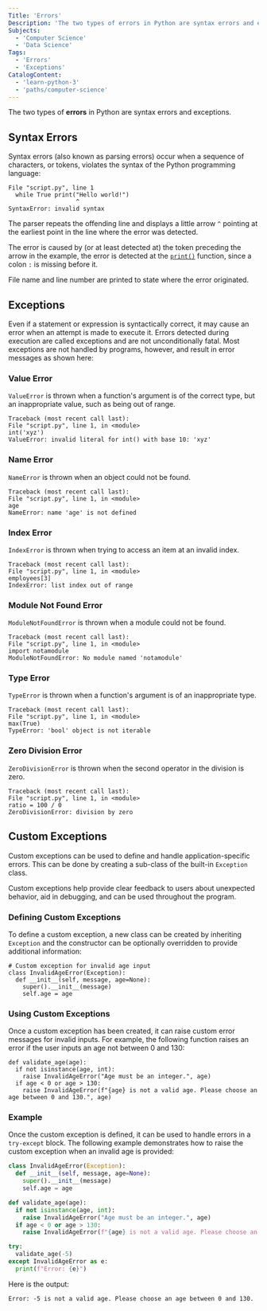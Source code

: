 ```yaml
---
Title: 'Errors'
Description: 'The two types of errors in Python are syntax errors and exceptions. Exceptions may arise even if the code is syntactically correct.'
Subjects:
  - 'Computer Science'
  - 'Data Science'
Tags:
  - 'Errors'
  - 'Exceptions'
CatalogContent:
  - 'learn-python-3'
  - 'paths/computer-science'
---
```


The two types of **errors** in Python are syntax errors and exceptions.

## Syntax Errors

Syntax errors (also known as parsing errors) occur when a sequence of characters, or tokens, violates the syntax of the Python programming language:

```shell
File "script.py", line 1
  while True print("Hello world!")
                   ^
SyntaxError: invalid syntax
```

The parser repeats the offending line and displays a little arrow `^` pointing at the earliest point in the line where the error was detected.

The error is caused by (or at least detected at) the token preceding the arrow in the example, the error is detected at the [`print()`](https://www.codecademy.com/resources/docs/python/built-in-functions/print) function, since a colon `:` is missing before it.

File name and line number are printed to state where the error originated.

## Exceptions

Even if a statement or expression is syntactically correct, it may cause an error when an attempt is made to execute it. Errors detected during execution are called exceptions and are not unconditionally fatal. Most exceptions are not handled by programs, however, and result in error messages as shown here:

### Value Error

`ValueError` is thrown when a function's argument is of the correct type, but an inappropriate value, such as being out of range.

```shell
Traceback (most recent call last):
File "script.py", line 1, in <module>
int('xyz')
ValueError: invalid literal for int() with base 10: 'xyz'
```

### Name Error

`NameError` is thrown when an object could not be found.

```shell
Traceback (most recent call last):
File "script.py", line 1, in <module>
age
NameError: name 'age' is not defined
```

### Index Error

`IndexError` is thrown when trying to access an item at an invalid index.

```shell
Traceback (most recent call last):
File "script.py", line 1, in <module>
employees[3]
IndexError: list index out of range
```

### Module Not Found Error

`ModuleNotFoundError` is thrown when a module could not be found.

```shell
Traceback (most recent call last):
File "script.py", line 1, in <module>
import notamodule
ModuleNotFoundError: No module named 'notamodule'
```

### Type Error

`TypeError` is thrown when a function's argument is of an inappropriate type.

```shell
Traceback (most recent call last):
File "script.py", line 1, in <module>
max(True)
TypeError: 'bool' object is not iterable
```

### Zero Division Error

`ZeroDivisionError` is thrown when the second operator in the division is zero.

```shell
Traceback (most recent call last):
File "script.py", line 1, in <module>
ratio = 100 / 0
ZeroDivisionError: division by zero
```

## Custom Exceptions

Custom exceptions can be used to define and handle application-specific errors. This can be done by creating a sub-class of the built-in `Exception` class.

Custom exceptions help provide clear feedback to users about unexpected behavior, aid in debugging, and can be used throughout the program.

### Defining Custom Exceptions

To define a custom exception, a new class can be created by inheriting `Exception` and the constructor can be optionally overridden to provide additional information:

```pseudo
# Custom exception for invalid age input
class InvalidAgeError(Exception):
  def __init__(self, message, age=None):
    super().__init__(message)
    self.age = age
```

### Using Custom Exceptions

Once a custom exception has been created, it can raise custom error messages for invalid inputs. For example, the following function raises an error if the user inputs an age not between 0 and 130:

```pseudo
def validate_age(age):
  if not isinstance(age, int):
    raise InvalidAgeError("Age must be an integer.", age)
  if age < 0 or age > 130:
    raise InvalidAgeError(f"{age} is not a valid age. Please choose an age between 0 and 130.", age)
```

### Example

Once the custom exception is defined, it can be used to handle errors in a `try-except` block. The following example demonstrates how to raise the custom exception when an invalid age is provided:

```py
class InvalidAgeError(Exception):
  def __init__(self, message, age=None):
    super().__init__(message)
    self.age = age

def validate_age(age):
  if not isinstance(age, int):
    raise InvalidAgeError("Age must be an integer.", age)
  if age < 0 or age > 130:
    raise InvalidAgeError(f"{age} is not a valid age. Please choose an age between 0 and 130.", age)

try:
  validate_age(-5)
except InvalidAgeError as e:
  print(f"Error: {e}")
```

Here is the output:

```shell
Error: -5 is not a valid age. Please choose an age between 0 and 130.
```
